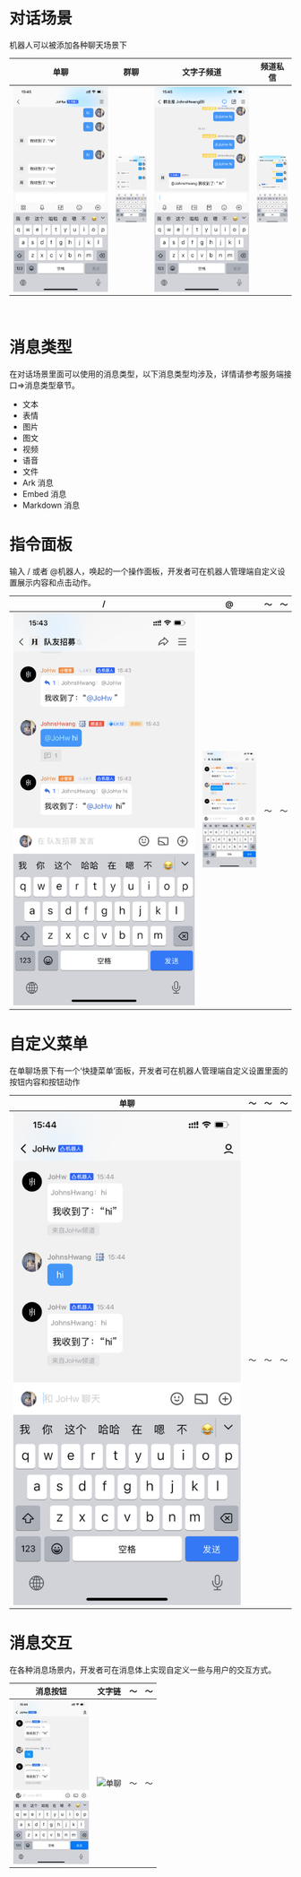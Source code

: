 # 对话场景
 机器人可以被添加各种聊天场景下


| 单聊                  | 群聊 | 文字子频道 | 频道私信 |
| --------------------- | ---- | ---------- | -------- |
| ![单聊](https://github.com/ys0722/botdoc/blob/main/docs/img/image002.png?raw=true) |   ![群聊](https://github.com/ys0722/botdoc/blob/main/docs/img/image003.jpg?raw=true)   |    ![文字子频道](https://github.com/ys0722/botdoc/blob/main/docs/img/image004.png?raw=true)        |      ![频道私信](https://github.com/ys0722/botdoc/blob/main/docs/img/image005.jpg?raw=true)    |

​	 	 	 

# 消息类型

在对话场景里面可以使用的消息类型，以下消息类型均涉及，详情请参考服务端接口=>消息类型章节。

- 文本
- 表情
- 图片
- 图文
- 视频
- 语音
- 文件
- Ark 消息
- Embed 消息
- Markdown 消息

# 指令面板

输入 / 或者 @机器人，唤起的一个操作面板，开发者可在机器人管理端自定义设置展示内容和点击动作。

| / | @ | ～ | ～ |
| --------------------- | ---- | ---------- | -------- |
| ![单聊](https://github.com/ys0722/botdoc/blob/main/docs/img/image006.png?raw=true ) | ![单聊](https://github.com/ys0722/botdoc/blob/main/docs/img/image007.jpg?raw=true ) |  ～ | ～|
# 自定义菜单

在单聊场景下有一个‘快捷菜单’面板，开发者可在机器人管理端自定义设置里面的按钮内容和按钮动作

| 单聊 | ～ | ～ | ～ |
| --------------------- | ---- | ---------- | -------- |
| ![单聊](https://github.com/ys0722/botdoc/blob/main/docs/img/image008.png?raw=true ) | ～ | ～ | ～ |
# 消息交互

在各种消息场景内，开发者可在消息体上实现自定义一些与用户的交互方式。

| 消息按钮 | 文字链 | ～ | ～|
| --------------------- | ---- | ---------- | -------- |
| ![单聊](https://github.com/ys0722/botdoc/blob/main/docs/img/image009.jpg?raw=true ) | ![单聊](https://github.com/ys0722/botdoc/blob/main/docs/img/image010.png?raw=true ) |	～ | ～ |
